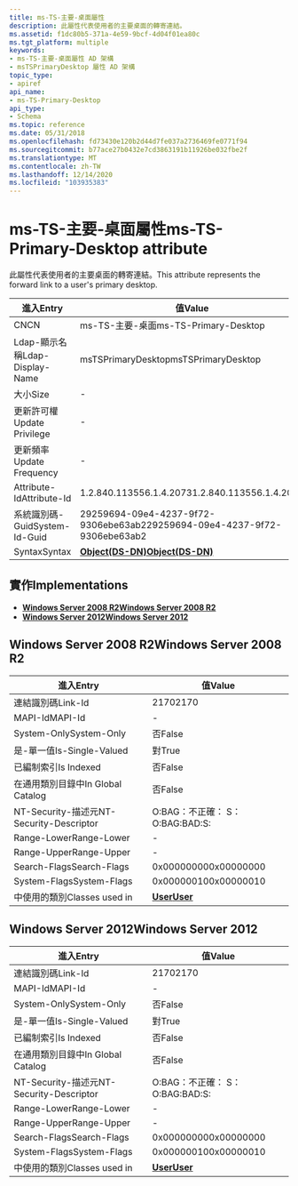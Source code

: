 ```yaml
---
title: ms-TS-主要-桌面屬性
description: 此屬性代表使用者的主要桌面的轉寄連結。
ms.assetid: f1dc80b5-371a-4e59-9bcf-4d04f01ea80c
ms.tgt_platform: multiple
keywords:
- ms-TS-主要-桌面屬性 AD 架構
- msTSPrimaryDesktop 屬性 AD 架構
topic_type:
- apiref
api_name:
- ms-TS-Primary-Desktop
api_type:
- Schema
ms.topic: reference
ms.date: 05/31/2018
ms.openlocfilehash: fd73430e120b2d44d7fe037a2736469fe0771f94
ms.sourcegitcommit: b77ace27b0432e7cd3863191b11926be032fbe2f
ms.translationtype: MT
ms.contentlocale: zh-TW
ms.lasthandoff: 12/14/2020
ms.locfileid: "103935383"
---
```

# <a name="ms-ts-primary-desktop-attribute"></a><span data-ttu-id="0eae3-105">ms-TS-主要-桌面屬性</span><span class="sxs-lookup"><span data-stu-id="0eae3-105">ms-TS-Primary-Desktop attribute</span></span>

<span data-ttu-id="0eae3-106">此屬性代表使用者的主要桌面的轉寄連結。</span><span class="sxs-lookup"><span data-stu-id="0eae3-106">This attribute represents the forward link to a user's primary desktop.</span></span>



| <span data-ttu-id="0eae3-107">進入</span><span class="sxs-lookup"><span data-stu-id="0eae3-107">Entry</span></span> | <span data-ttu-id="0eae3-108">值</span><span class="sxs-lookup"><span data-stu-id="0eae3-108">Value</span></span> |
|-------------------|-----------------------------------------|
| <span data-ttu-id="0eae3-109">CN</span><span class="sxs-lookup"><span data-stu-id="0eae3-109">CN</span></span>                | <span data-ttu-id="0eae3-110">ms-TS-主要-桌面</span><span class="sxs-lookup"><span data-stu-id="0eae3-110">ms-TS-Primary-Desktop</span></span>                   |
| <span data-ttu-id="0eae3-111">Ldap-顯示名稱</span><span class="sxs-lookup"><span data-stu-id="0eae3-111">Ldap-Display-Name</span></span> | <span data-ttu-id="0eae3-112">msTSPrimaryDesktop</span><span class="sxs-lookup"><span data-stu-id="0eae3-112">msTSPrimaryDesktop</span></span>                      |
| <span data-ttu-id="0eae3-113">大小</span><span class="sxs-lookup"><span data-stu-id="0eae3-113">Size</span></span>              | \-                                      |
| <span data-ttu-id="0eae3-114">更新許可權</span><span class="sxs-lookup"><span data-stu-id="0eae3-114">Update Privilege</span></span>  | \-                                      |
| <span data-ttu-id="0eae3-115">更新頻率</span><span class="sxs-lookup"><span data-stu-id="0eae3-115">Update Frequency</span></span>  | \-                                      |
| <span data-ttu-id="0eae3-116">Attribute-Id</span><span class="sxs-lookup"><span data-stu-id="0eae3-116">Attribute-Id</span></span>      | <span data-ttu-id="0eae3-117">1.2.840.113556.1.4.2073</span><span class="sxs-lookup"><span data-stu-id="0eae3-117">1.2.840.113556.1.4.2073</span></span>                 |
| <span data-ttu-id="0eae3-118">系統識別碼-Guid</span><span class="sxs-lookup"><span data-stu-id="0eae3-118">System-Id-Guid</span></span>    | <span data-ttu-id="0eae3-119">29259694-09e4-4237-9f72-9306ebe63ab2</span><span class="sxs-lookup"><span data-stu-id="0eae3-119">29259694-09e4-4237-9f72-9306ebe63ab2</span></span>    |
| <span data-ttu-id="0eae3-120">Syntax</span><span class="sxs-lookup"><span data-stu-id="0eae3-120">Syntax</span></span>            | [<span data-ttu-id="0eae3-121">**Object(DS-DN)**</span><span class="sxs-lookup"><span data-stu-id="0eae3-121">**Object(DS-DN)**</span></span>](s-object-ds-dn.md) |



## <a name="implementations"></a><span data-ttu-id="0eae3-122">實作</span><span class="sxs-lookup"><span data-stu-id="0eae3-122">Implementations</span></span>

-   [<span data-ttu-id="0eae3-123">**Windows Server 2008 R2**</span><span class="sxs-lookup"><span data-stu-id="0eae3-123">**Windows Server 2008 R2**</span></span>](#windows-server-2008-r2)
-   [<span data-ttu-id="0eae3-124">**Windows Server 2012**</span><span class="sxs-lookup"><span data-stu-id="0eae3-124">**Windows Server 2012**</span></span>](#windows-server-2012)

## <a name="windows-server-2008-r2"></a><span data-ttu-id="0eae3-125">Windows Server 2008 R2</span><span class="sxs-lookup"><span data-stu-id="0eae3-125">Windows Server 2008 R2</span></span>



| <span data-ttu-id="0eae3-126">進入</span><span class="sxs-lookup"><span data-stu-id="0eae3-126">Entry</span></span> | <span data-ttu-id="0eae3-127">值</span><span class="sxs-lookup"><span data-stu-id="0eae3-127">Value</span></span> |
|------------------------|-----------------------------------|
| <span data-ttu-id="0eae3-128">連結識別碼</span><span class="sxs-lookup"><span data-stu-id="0eae3-128">Link-Id</span></span>                | <span data-ttu-id="0eae3-129">2170</span><span class="sxs-lookup"><span data-stu-id="0eae3-129">2170</span></span>                              |
| <span data-ttu-id="0eae3-130">MAPI-Id</span><span class="sxs-lookup"><span data-stu-id="0eae3-130">MAPI-Id</span></span>                | \-                                |
| <span data-ttu-id="0eae3-131">System-Only</span><span class="sxs-lookup"><span data-stu-id="0eae3-131">System-Only</span></span>            | <span data-ttu-id="0eae3-132">否</span><span class="sxs-lookup"><span data-stu-id="0eae3-132">False</span></span>                             |
| <span data-ttu-id="0eae3-133">是-單一值</span><span class="sxs-lookup"><span data-stu-id="0eae3-133">Is-Single-Valued</span></span>       | <span data-ttu-id="0eae3-134">對</span><span class="sxs-lookup"><span data-stu-id="0eae3-134">True</span></span>                              |
| <span data-ttu-id="0eae3-135">已編制索引</span><span class="sxs-lookup"><span data-stu-id="0eae3-135">Is Indexed</span></span>             | <span data-ttu-id="0eae3-136">否</span><span class="sxs-lookup"><span data-stu-id="0eae3-136">False</span></span>                             |
| <span data-ttu-id="0eae3-137">在通用類別目錄中</span><span class="sxs-lookup"><span data-stu-id="0eae3-137">In Global Catalog</span></span>      | <span data-ttu-id="0eae3-138">否</span><span class="sxs-lookup"><span data-stu-id="0eae3-138">False</span></span>                             |
| <span data-ttu-id="0eae3-139">NT-Security-描述元</span><span class="sxs-lookup"><span data-stu-id="0eae3-139">NT-Security-Descriptor</span></span> | <span data-ttu-id="0eae3-140">O:BAG：不正確： S：</span><span class="sxs-lookup"><span data-stu-id="0eae3-140">O:BAG:BAD:S:</span></span>                      |
| <span data-ttu-id="0eae3-141">Range-Lower</span><span class="sxs-lookup"><span data-stu-id="0eae3-141">Range-Lower</span></span>            | \-                                |
| <span data-ttu-id="0eae3-142">Range-Upper</span><span class="sxs-lookup"><span data-stu-id="0eae3-142">Range-Upper</span></span>            | \-                                |
| <span data-ttu-id="0eae3-143">Search-Flags</span><span class="sxs-lookup"><span data-stu-id="0eae3-143">Search-Flags</span></span>           | <span data-ttu-id="0eae3-144">0x00000000</span><span class="sxs-lookup"><span data-stu-id="0eae3-144">0x00000000</span></span>                        |
| <span data-ttu-id="0eae3-145">System-Flags</span><span class="sxs-lookup"><span data-stu-id="0eae3-145">System-Flags</span></span>           | <span data-ttu-id="0eae3-146">0x00000010</span><span class="sxs-lookup"><span data-stu-id="0eae3-146">0x00000010</span></span>                        |
| <span data-ttu-id="0eae3-147">中使用的類別</span><span class="sxs-lookup"><span data-stu-id="0eae3-147">Classes used in</span></span>        | [<span data-ttu-id="0eae3-148">**User**</span><span class="sxs-lookup"><span data-stu-id="0eae3-148">**User**</span></span>](c-user.md)<br/> |



## <a name="windows-server-2012"></a><span data-ttu-id="0eae3-149">Windows Server 2012</span><span class="sxs-lookup"><span data-stu-id="0eae3-149">Windows Server 2012</span></span>



| <span data-ttu-id="0eae3-150">進入</span><span class="sxs-lookup"><span data-stu-id="0eae3-150">Entry</span></span> | <span data-ttu-id="0eae3-151">值</span><span class="sxs-lookup"><span data-stu-id="0eae3-151">Value</span></span> |
|------------------------|-----------------------------------|
| <span data-ttu-id="0eae3-152">連結識別碼</span><span class="sxs-lookup"><span data-stu-id="0eae3-152">Link-Id</span></span>                | <span data-ttu-id="0eae3-153">2170</span><span class="sxs-lookup"><span data-stu-id="0eae3-153">2170</span></span>                              |
| <span data-ttu-id="0eae3-154">MAPI-Id</span><span class="sxs-lookup"><span data-stu-id="0eae3-154">MAPI-Id</span></span>                | \-                                |
| <span data-ttu-id="0eae3-155">System-Only</span><span class="sxs-lookup"><span data-stu-id="0eae3-155">System-Only</span></span>            | <span data-ttu-id="0eae3-156">否</span><span class="sxs-lookup"><span data-stu-id="0eae3-156">False</span></span>                             |
| <span data-ttu-id="0eae3-157">是-單一值</span><span class="sxs-lookup"><span data-stu-id="0eae3-157">Is-Single-Valued</span></span>       | <span data-ttu-id="0eae3-158">對</span><span class="sxs-lookup"><span data-stu-id="0eae3-158">True</span></span>                              |
| <span data-ttu-id="0eae3-159">已編制索引</span><span class="sxs-lookup"><span data-stu-id="0eae3-159">Is Indexed</span></span>             | <span data-ttu-id="0eae3-160">否</span><span class="sxs-lookup"><span data-stu-id="0eae3-160">False</span></span>                             |
| <span data-ttu-id="0eae3-161">在通用類別目錄中</span><span class="sxs-lookup"><span data-stu-id="0eae3-161">In Global Catalog</span></span>      | <span data-ttu-id="0eae3-162">否</span><span class="sxs-lookup"><span data-stu-id="0eae3-162">False</span></span>                             |
| <span data-ttu-id="0eae3-163">NT-Security-描述元</span><span class="sxs-lookup"><span data-stu-id="0eae3-163">NT-Security-Descriptor</span></span> | <span data-ttu-id="0eae3-164">O:BAG：不正確： S：</span><span class="sxs-lookup"><span data-stu-id="0eae3-164">O:BAG:BAD:S:</span></span>                      |
| <span data-ttu-id="0eae3-165">Range-Lower</span><span class="sxs-lookup"><span data-stu-id="0eae3-165">Range-Lower</span></span>            | \-                                |
| <span data-ttu-id="0eae3-166">Range-Upper</span><span class="sxs-lookup"><span data-stu-id="0eae3-166">Range-Upper</span></span>            | \-                                |
| <span data-ttu-id="0eae3-167">Search-Flags</span><span class="sxs-lookup"><span data-stu-id="0eae3-167">Search-Flags</span></span>           | <span data-ttu-id="0eae3-168">0x00000000</span><span class="sxs-lookup"><span data-stu-id="0eae3-168">0x00000000</span></span>                        |
| <span data-ttu-id="0eae3-169">System-Flags</span><span class="sxs-lookup"><span data-stu-id="0eae3-169">System-Flags</span></span>           | <span data-ttu-id="0eae3-170">0x00000010</span><span class="sxs-lookup"><span data-stu-id="0eae3-170">0x00000010</span></span>                        |
| <span data-ttu-id="0eae3-171">中使用的類別</span><span class="sxs-lookup"><span data-stu-id="0eae3-171">Classes used in</span></span>        | [<span data-ttu-id="0eae3-172">**User**</span><span class="sxs-lookup"><span data-stu-id="0eae3-172">**User**</span></span>](c-user.md)<br/> |



 

 





